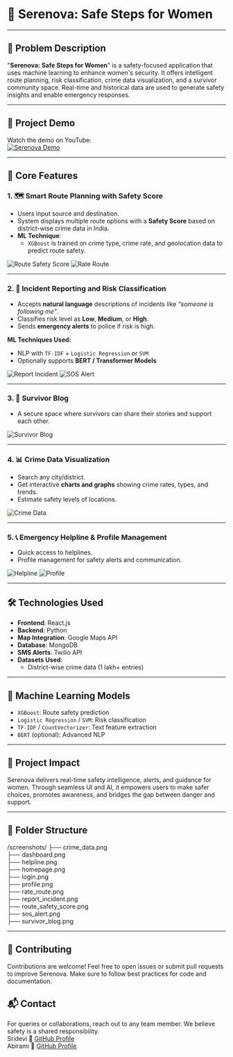 # 🌸 Serenova: Safe Steps for Women

---

## 🚨 Problem Description

"**Serenova: Safe Steps for Women**" is a safety-focused application that uses machine learning to enhance women's security. It offers intelligent route planning, risk classification, crime data visualization, and a survivor community space. Real-time and historical data are used to generate safety insights and enable emergency responses.

---
## 🎥 Project Demo

Watch the demo on YouTube:  
[![Serenova Demo](https://img.youtube.com/vi/Cl1kOJUV7_4/0.jpg)](https://www.youtube.com/watch?v=Cl1kOJUV7_4)

---

## 🌟 Core Features

### 1. 🗺️ Smart Route Planning with Safety Score
- Users input source and destination.
- System displays multiple route options with a **Safety Score** based on district-wise crime data in India.
- **ML Technique**:  
  - `XGBoost` is trained on crime type, crime rate, and geolocation data to predict route safety.

![Route Safety Score](./screenshots/route_safety_score.png)
![Rate Route](./screenshots/rate_route.png)

---

### 2. 🚨 Incident Reporting and Risk Classification
- Accepts **natural language** descriptions of incidents like *“someone is following me”*.
- Classifies risk level as **Low**, **Medium**, or **High**.
- Sends **emergency alerts** to police if risk is high.

**ML Techniques Used:**
- NLP with `TF-IDF` + `Logistic Regression` or `SVM`
- Optionally supports **BERT / Transformer Models**

![Report Incident](./screenshots/report_incident.png)
![SOS Alert](./screenshots/sos_alert.png)

---

### 3. 💬 Survivor Blog
- A secure space where survivors can share their stories and support each other.

![Survivor Blog](./screenshots/survivor_blog.png)

---

### 4. 📊 Crime Data Visualization
- Search any city/district.
- Get interactive **charts and graphs** showing crime rates, types, and trends.
- Estimate safety levels of locations.

![Crime Data](./screenshots/crime_data.png)

---

### 5. 📞 Emergency Helpline & Profile Management
- Quick access to helplines.
- Profile management for safety alerts and communication.

![Helpline](./screenshots/helpline.png)
![Profile](./screenshots/profile.png)

---

## 🛠️ Technologies Used

- **Frontend**: React.js  
- **Backend**: Python  
- **Map Integration**: Google Maps API  
- **Database**: MongoDB  
- **SMS Alerts**: Twilio API  
- **Datasets Used**:
  - District-wise crime data (1 lakh+ entries)

---

## 🤖 Machine Learning Models

- `XGBoost`: Route safety prediction
- `Logistic Regression` / `SVM`: Risk classification
- `TF-IDF` / `CountVectorizer`: Text feature extraction
- `BERT` (optional): Advanced NLP

---

## 🎯 Project Impact

Serenova delivers real-time safety intelligence, alerts, and guidance for women. Through seamless UI and AI, it empowers users to make safer choices, promotes awareness, and bridges the gap between danger and support.

---

## 📁 Folder Structure

/screenshots/
├── crime_data.png  
├── dashboard.png  
├── helpline.png  
├── homepage.png  
├── login.png  
├── profile.png  
├── rate_route.png  
├── report_incident.png  
├── route_safety_score.png  
├── sos_alert.png  
├── survivor_blog.png  

---
## 🤝 Contributing

Contributions are welcome! Feel free to open issues or submit pull requests to improve Serenova. Make sure to follow best practices for code and documentation.

## 📬 Contact

For queries or collaborations, reach out to any team member. We believe safety is a shared responsibility.  
Sridevi 🔗 [GitHub Profile](https://github.com/Sridevi2108)  
Abirami  🔗 [GitHub Profile](https://github.com/Abirami0502)
